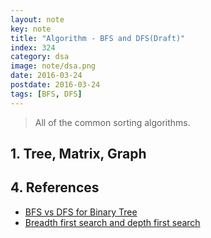```yaml
---
layout: note
key: note
title: "Algorithm - BFS and DFS(Draft)"
index: 324
category: dsa
image: note/dsa.png
date: 2016-03-24
postdate: 2016-03-24
tags: [BFS, DFS]
---
```


> All of the common sorting algorithms.

## 1. Tree, Matrix, Graph

## 4. References
* [BFS vs DFS for Binary Tree](https://www.geeksforgeeks.org/bfs-vs-dfs-binary-tree/)
* [Breadth first search and depth first search](https://www.ics.uci.edu/~eppstein/161/960215.html)
